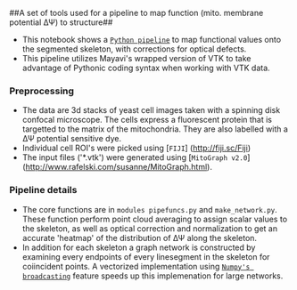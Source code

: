 ##A set of tools used for a pipeline to map function (mito. membrane potential ΔΨ) to structure##
- This notebook shows a [`Python pipeline`](https://github.com/moosekaka/sweepython/blob/master/Pipeline.ipynb) to map functional values onto the segmented skeleton, with corrections for optical defects.
- This pipeline utilizes Mayavi's wrapped version of VTK to take advantage of Pythonic coding syntax when working with VTK data. 

### Preprocessing ###
- The data are 3d stacks of yeast cell images taken with a spinning disk confocal microscope. The cells express a fluorescent protein that is targetted to the matrix of the mitochondria. They are also labelled with a ΔΨ potential sensitive dye. 
- Individual cell ROI's were picked using [`FIJI`] (http://fiji.sc/Fiji)
- The input files ('*.vtk') were generated using [`MitoGraph v2.0`] (http://www.rafelski.com/susanne/MitoGraph.html). 

### Pipeline details ###
- The core functions are in `modules pipefuncs.py` and `make_network.py`. These function perform point cloud averaging to assign scalar values to the skeleton, as well as optical correction and normalization to get an accurate 'heatmap' of the distribution of ΔΨ along the skeleton. 
- In addition for each skeleton a graph network is constructed by examining every endpoints of every linesegment in the skeleton for coiincident points. A vectorized implementation using [`Numpy's broadcasting`](http://scipy.github.io/old-wiki/pages/EricsBroadcastingDoc) feature speeds up this implemenation for large networks.
